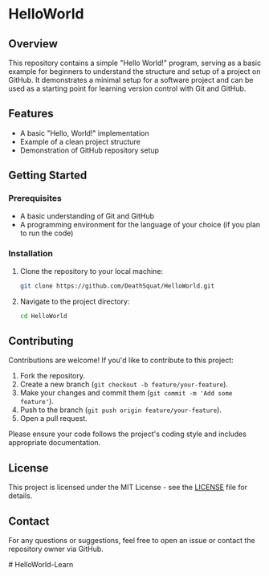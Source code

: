 # HelloWorld

## Overview
This repository contains a simple "Hello World!" program, serving as a basic example for beginners to understand the structure and setup of a project on GitHub. It demonstrates a minimal setup for a software project and can be used as a starting point for learning version control with Git and GitHub.

## Features
- A basic "Hello, World!" implementation
- Example of a clean project structure
- Demonstration of GitHub repository setup

## Getting Started

### Prerequisites
- A basic understanding of Git and GitHub
- A programming environment for the language of your choice (if you plan to run the code)

### Installation
1. Clone the repository to your local machine:
   ```bash
   git clone https://github.com/DeathSquat/HelloWorld.git
   ```
2. Navigate to the project directory:
   ```bash
   cd HelloWorld
   ```

## Contributing
Contributions are welcome! If you'd like to contribute to this project:
1. Fork the repository.
2. Create a new branch (`git checkout -b feature/your-feature`).
3. Make your changes and commit them (`git commit -m 'Add some feature'`).
4. Push to the branch (`git push origin feature/your-feature`).
5. Open a pull request.

Please ensure your code follows the project's coding style and includes appropriate documentation.

## License
This project is licensed under the MIT License - see the [LICENSE](LICENSE) file for details.

## Contact
For any questions or suggestions, feel free to open an issue or contact the repository owner via GitHub.

</xaiArtifact>
#   H e l l o W o r l d - L e a r n  
 